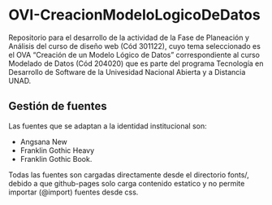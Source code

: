 # OVI-CreacionModeloLogicoDeDatos

Repositorio para el desarrollo de la actividad de la Fase de Planeación y Análisis del curso de diseño web (Cód 301122), cuyo tema seleccionado es el OVA “Creación de un Modelo Lógico de Datos” correspondiente al curso Modelado de Datos (Cód 204020) que es parte del programa Tecnología en Desarrollo de Software de la Univesidad Nacional Abierta y a Distancia UNAD.

## Gestión de fuentes

Las fuentes que se adaptan a la identidad institucional son:

* Angsana New
* Franklin Gothic Heavy
* Franklin Gothic Book.

Todas las fuentes son cargadas directamente desde el directorio fonts/, debido a que github-pages solo carga contenido estatico y no permite importar (@import) fuentes desde css.